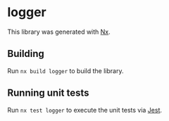 # logger

This library was generated with [Nx](https://nx.dev).

## Building

Run `nx build logger` to build the library.

## Running unit tests

Run `nx test logger` to execute the unit tests via 
[Jest](https://jestjs.io).
